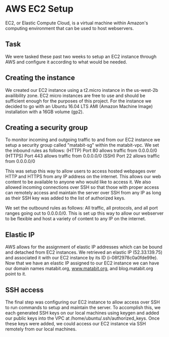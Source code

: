 # AWS EC2 Setup
EC2, or Elastic Compute Cloud, is a virtual machine within Amazon's computing environment that can be used to host webservers.

## Task
We were tasked these past two weeks to setup an EC2 instance through AWS and configure it according to what would be needed.

## Creating the instance
We created our EC2 instance using a t2.micro instance in the us-west-2b availibility zone. EC2 micro instances are free to use and should be sufficient enough for the purposes of this project. For the instance we decided to go with an Ubuntu 16.04 LTS AMI (Amazon Machine Image) installation with a 16GB volume (gp2).

## Creating a security group
To monitor incoming and outgoing traffic to and from our EC2 instance we setup a security group called "matabit-sg" within the matabit-vpc. We set the inbound rules as follows:
(HTTP) Port 80 allows traffic from 0.0.0.0/0
(HTTPS) Port 443 allows traffic from 0.0.0.0/0
(SSH) Port 22 allows traffic from 0.0.0.0/0

This was setup this way to allow users to access hosted webpages over HTTP and HTTPS from any IP address on the internet. This allows our web content to be available to anyone who would like to access it. We also allowed incoming connections over SSH so that those with proper access can remotely access and maintain the server over SSH from any IP as long as their SSH key was added to the list of authorized keys.

We set the outbound rules as follows:
All traffic, all protocols, and all port ranges going out to 0.0.0.0/0.
This is set up this way to allow our webserver to be flexible and host a variety of content to any IP on the internet.

## Elastic IP
AWS allows for the assignment of elastic IP addresses which can be bound and detached from EC2 instances. We retrieved an elastic IP (52.33.139.75) and associated it with our EC2 instance by its ID (i-08f2978c0a0fde99e). Now that we have an elastic IP assigned to our EC2 instance we can have our domain names matabit.org, www.matabit.org, and blog.matabit.org point to it.

## SSH access
The final step was configuring our EC2 instance to allow access over SSH to run commands to setup and maintain the server. To accomplish this, we each generated SSH keys on our local machines using keygen and added our public keys into the VPC at /home/ubuntu/.ssh/authorized_keys. Once these keys were added, we could access our EC2 instance via SSH remotely from our local machines.